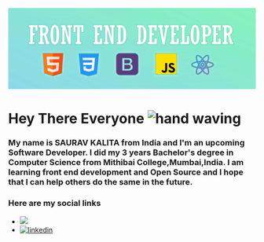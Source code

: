 <img src="https://github.com/SauravKalita22/SauravKalita22/blob/main/Bannercrop.jpg">

# Hey There Everyone <img src="https://media.tenor.com/62H2GipHhHUAAAAi/marvel-future-revolution-marvel-future-fight.gif" width="40px" alt="hand waving">
### My name is **SAURAV KALITA** from India and I'm an upcoming Software Developer. I did my 3 years Bachelor's degree in Computer Science from Mithibai College,Mumbai,India. I am learning front end development and Open Source and I hope that I can help others do the same in the future.


### Here are my social links
- <a href="https://twitter.com/SKalita0221" target="_blank"><img src="https://logodownload.org/wp-content/uploads/2014/09/twitter-logo-1.png" width="20px"></a>
- <a href="https://www.linkedin.com/in/saurav-kalita-24230923b/" target="_blank"><img src="https://cdn-icons-png.flaticon.com/512/174/174857.png" alt="linkedin" width="20px"></a>

<!--
**SauravKalita22/SauravKalita22** is a ✨ _special_ ✨ repository because its `README.md` (this file) appears on your GitHub profile.

Here are some ideas to get you started:

- 🔭 I’m currently working on ...
- 🌱 I’m currently learning ...
- 👯 I’m looking to collaborate on ...
- 🤔 I’m looking for help with ...
- 💬 Ask me about ...
- 📫 How to reach me: ...
- 😄 Pronouns: ...
- ⚡ Fun fact: ...
-->
